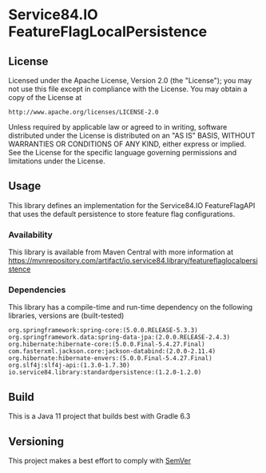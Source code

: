 # Service84.IO FeatureFlagLocalPersistence

## License
Licensed under the Apache License, Version 2.0 (the "License");
you may not use this file except in compliance with the License.
You may obtain a copy of the License at

    http://www.apache.org/licenses/LICENSE-2.0

Unless required by applicable law or agreed to in writing, software
distributed under the License is distributed on an "AS IS" BASIS,
WITHOUT WARRANTIES OR CONDITIONS OF ANY KIND, either express or implied.
See the License for the specific language governing permissions and
limitations under the License.

## Usage
This library defines an implementation for the Service84.IO FeatureFlagAPI that
uses the default persistence to store feature flag configurations.

### Availability
This library is available from Maven Central with more information at
https://mvnrepository.com/artifact/io.service84.library/featureflaglocalpersistence

### Dependencies
This library has a compile-time and run-time dependency on the following libraries,
versions are (built-tested)

    org.springframework:spring-core:(5.0.0.RELEASE-5.3.3)
    org.springframework.data:spring-data-jpa:(2.0.0.RELEASE-2.4.3)
    org.hibernate:hibernate-core:(5.0.0.Final-5.4.27.Final)
    com.fasterxml.jackson.core:jackson-databind:(2.0.0-2.11.4)
    org.hibernate:hibernate-envers:(5.0.0.Final-5.4.27.Final)
    org.slf4j:slf4j-api:(1.3.0-1.7.30)
    io.service84.library:standardpersistence:(1.2.0-1.2.0)

## Build
This is a Java 11 project that builds best with Gradle 6.3

## Versioning
This project makes a best effort to comply with [SemVer](https://semver.org/)
